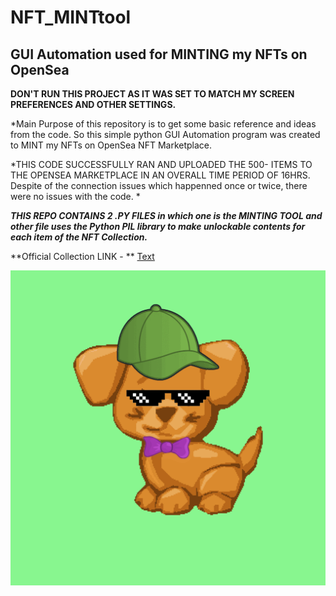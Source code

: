 # NFT_MINTtool
<h2>GUI Automation used for MINTING my NFTs on OpenSea</h2>

**DON'T RUN THIS PROJECT AS IT WAS SET TO MATCH MY SCREEN PREFERENCES AND OTHER SETTINGS.**

*Main Purpose of this repository is to get some basic reference and ideas from the code.
So this simple python GUI Automation program was created to MINT my NFTs on OpenSea NFT Marketplace.

*THIS CODE SUCCESSFULLY RAN AND UPLOADED THE 500- ITEMS TO THE OPENSEA MARKETPLACE IN AN OVERALL TIME PERIOD OF 16HRS. Despite of the connection issues which happenned once or twice, there were no issues with the code. *

***THIS REPO CONTAINS 2 .PY FILES in which one is the MINTING TOOL and other file uses the Python PIL library to make unlockable contents for each item of the NFT Collection.***

**Official Collection LINK - ** [Text](https://opensea.io/collection/micropuppiesnft)

![Alt Text](puppy.gif)
